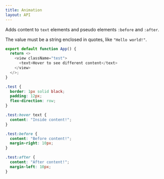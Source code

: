 ```yaml
---
title: Animation
layout: API
---
```


Adds content to `text` elements and pseudo elements `:before` and `:after`.

The value must be a string enclosed in quotes, like `"Hello world!"`.

<Sandpack>

```js
export default function App() {
  return <>
    <view className="test">
      <text>Hover to see different content</text>
    </view>
  </>;
}
```

```css active
.test {
  border: 1px solid black;
  padding: 12px;
  flex-direction: row;
}

.test:hover text {
  content: "Inside content!";
}

.test:before {
  content: "Before content!";
  margin-right: 10px;
}

.test:after {
  content: "After content!";
  margin-left: 10px;
}
```

</Sandpack>
